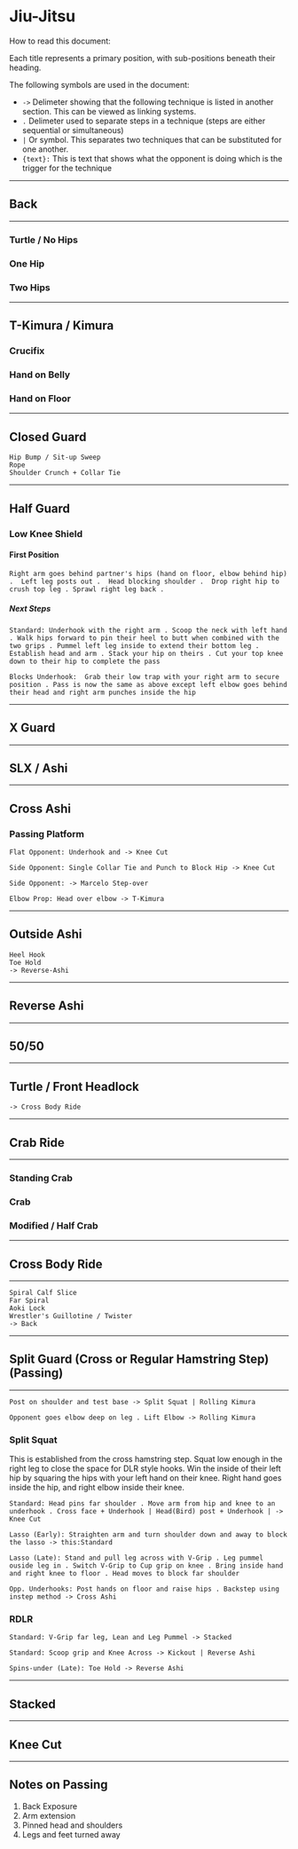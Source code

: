 # Jiu-Jitsu

How to read this document:

Each title represents a primary position, with sub-positions beneath their heading.

The following symbols are used in the document:

- `->` Delimeter showing that the following technique is listed in another section.  This can be viewed as linking systems.
- `.` Delimeter used to separate steps in a technique (steps are either sequential or simultaneous)
- `|`  Or symbol.  This separates two techniques that can be substituted for one another.
- `{text}:` This is text that shows what the opponent is doing which is the trigger for the technique

---

## Back

---

### Turtle / No Hips

### One Hip

### Two Hips

---

## T-Kimura / Kimura

### Crucifix

### Hand on Belly

### Hand on Floor

---

## Closed Guard

    Hip Bump / Sit-up Sweep
    Rope
    Shoulder Crunch + Collar Tie

---

## Half Guard

### Low Knee Shield

#### First Position
    Right arm goes behind partner's hips (hand on floor, elbow behind hip) .  Left leg posts out .  Head blocking shoulder .  Drop right hip to crush top leg . Sprawl right leg back . 
##### Next Steps
    Standard: Underhook with the right arm . Scoop the neck with left hand . Walk hips forward to pin their heel to butt when combined with the two grips . Pummel left leg inside to extend their bottom leg . Establish head and arm . Stack your hip on theirs . Cut your top knee down to their hip to complete the pass

    Blocks Underhook:  Grab their low trap with your right arm to secure position . Pass is now the same as above except left elbow goes behind their head and right arm punches inside the hip

---

## X Guard

---

## SLX / Ashi

---

## Cross Ashi

### Passing Platform

    Flat Opponent: Underhook and -> Knee Cut

    Side Opponent: Single Collar Tie and Punch to Block Hip -> Knee Cut

    Side Opponent: -> Marcelo Step-over

    Elbow Prop: Head over elbow -> T-Kimura

---

## Outside Ashi

    Heel Hook
    Toe Hold
    -> Reverse-Ashi

---

## Reverse Ashi

---

## 50/50

---

## Turtle / Front Headlock

    -> Cross Body Ride

---

## Crab Ride

---

### Standing Crab

### Crab

### Modified / Half Crab

---

## Cross Body Ride

---

    Spiral Calf Slice
    Far Spiral
    Aoki Lock
    Wrestler's Guillotine / Twister
    -> Back

---

## Split Guard (Cross or Regular Hamstring Step) (Passing)

---

    Post on shoulder and test base -> Split Squat | Rolling Kimura

    Opponent goes elbow deep on leg . Lift Elbow -> Rolling Kimura

### Split Squat

This is established from the cross hamstring step.  Squat low enough in the right leg to close the space for DLR style hooks.  Win the inside of their left hip by squaring the hips with your left hand on their knee.  Right hand goes inside the hip, and right elbow inside their knee.
  
    Standard: Head pins far shoulder . Move arm from hip and knee to an underhook . Cross face + Underhook | Head(Bird) post + Underhook | -> Knee Cut

    Lasso (Early): Straighten arm and turn shoulder down and away to block the lasso -> this:Standard

    Lasso (Late): Stand and pull leg across with V-Grip . Leg pummel ouside leg in . Switch V-Grip to Cup grip on knee . Bring inside hand and right knee to floor . Head moves to block far shoulder

    Opp. Underhooks: Post hands on floor and raise hips . Backstep using instep method -> Cross Ashi

### RDLR

    Standard: V-Grip far leg, Lean and Leg Pummel -> Stacked

    Standard: Scoop grip and Knee Across -> Kickout | Reverse Ashi

    Spins-under (Late): Toe Hold -> Reverse Ashi

---

## Stacked

---

## Knee Cut

---

## Notes on Passing

1. Back Exposure
2. Arm extension
3. Pinned head and shoulders
4. Legs and feet turned away